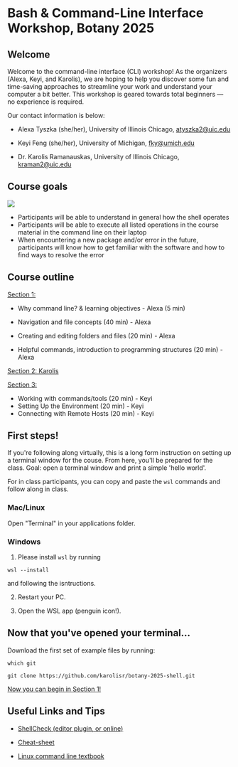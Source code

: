 # Bash & Command-Line Interface Workshop, Botany 2025

## Welcome

Welcome to the command-line interface (CLI) workshop! As the organizers (Alexa, Keyi, and Karolis), we are hoping to help you discover some fun and time-saving approaches to streamline your work and understand your computer a bit better. 
This workshop is geared towards total beginners — no experience is required. 

Our contact information is below:


- Alexa Tyszka (she/her), University of Illinois Chicago, atyszka2@uic.edu

- Keyi Feng (she/her), University of Michigan, fky@umich.edu

- Dr. Karolis Ramanauskas, University of Illinois Chicago, kraman2@uic.edu

## Course goals
![](https://blob.gifcities.org/gifcities/45UY5P3XCTNJLRO6I67GTSSBQ6YMFULP.gif)
- Participants will be able to understand in general how the shell operates
- Participants will be able to execute all listed operations in the course material in the command line on their laptop
- When encountering a new package and/or error in the future, participants will know how to get familiar with the software and how to find ways to resolve the error

## Course outline

[Section 1:](https://github.com/karolisr/botany-2025-shell/blob/main/01_introduction.md)

- Why command line? & learning objectives - Alexa (5 min) 

- Navigation and file concepts (40 min) - Alexa

- Creating and editing folders and files (20 min)  - Alexa

- Helpful commands, introduction to programming structures (20 min)  - Alexa

[Section 2: Karolis](https://github.com/karolisr/botany-2025-shell/blob/main/02.md)


[Section 3:](https://github.com/karolisr/botany-2025-shell/blob/main/03.md)
- Working with commands/tools (20 min) - Keyi
- Setting Up the Environment (20 min) - Keyi
- Connecting with Remote Hosts (20 min) - Keyi



## First steps!

If you're following along virtually, this is a long form instruction on setting up a terminal window for the couse.
From here, you'll be prepared for the class. 
Goal: open a terminal window and print a simple 'hello world'.

For in class participants, you can copy and paste the `wsl` commands and follow along in class.


### Mac/Linux

Open "Terminal" in your applications folder.


### Windows

1. Please install `wsl` by running
```
wsl --install
```
and following the isntructions.

2. Restart your PC.

3. Open the WSL app (penguin icon!).

## Now that you've opened your terminal...

<!-- Try typing or copying and pasting these lines into the terminal window.

```bash
STR="Hello world!"
echo $STR
```

Quick explanation: 

This step sets the variable called `STR` to equal (`=`) the string of characters `Hello world!`. Then, we can `echo` the contents of this variable by using `$` to specify that we are calling a variable. -->

<!-- 
Bonus questions:
- What happens if you put other text into `STR`?
- What if you try setting a different variable like `NAME`?
- What happens if you forget to use `$`? -->

Download the first set of example files by running: 
```
which git

git clone https://github.com/karolisr/botany-2025-shell.git
```
[Now you can begin in Section 1!](https://github.com/karolisr/botany-2025-shell/blob/main/01_introduction.md)


## Useful Links and Tips

- [ShellCheck (editor plugin, or online)](https://www.shellcheck.net)
<!-- - [Keyboard shortcut code generator for Markdown (eg.: <kbd>⌘ Command</kbd> + <kbd>⌃ Control</kbd> + <kbd>⌥ Option</kbd> + <kbd>G</kbd>)](https://kbd.hsuan.xyz) -->
- [Cheat-sheet](https://devhints.io/bash)

- [Linux command line textbook](https://www.kea.nu/files/textbooks/humblesec/thelinuxcommandline.pdf)